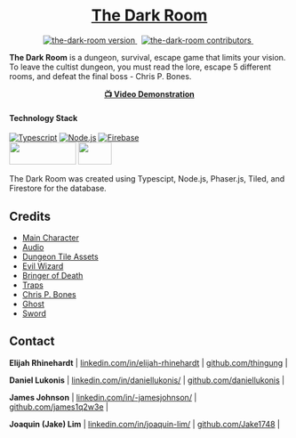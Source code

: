 <!-- HEADER --->
<h1 align="center">
  <a href="https://the-dark-room.github.io/the-dark-room/">The Dark Room</a>
</h1>

<!-- BADGES -->
<p align="center">
<a href="">
<img src="https://img.shields.io/badge/Version-1.0-00ADD8?style=for-the-badge" alt="the-dark-room version" />
</a>&nbsp;
<a href="">
<img src="https://img.shields.io/badge/Contributors-4-success?style=for-the-badge&logo=none" alt="the-dark-room contributors" />
</a>&nbsp;
</p>

<!-- BRIEF DESCRIPTION -->
<p align="left">
<b>The Dark Room</b> is a dungeon, survival, escape game that limits your vision. To leave the cultist dungeon, you must read the lore, escape 5 different rooms, and defeat the final boss - Chris P. Bones.
</p>

<!-- VIDEO LINK -->
<div align="center">
<a href="https://www.youtube.com/watch?v=GsCUH-DBmss" alt="video-demonstration">
<b>📺 Video Demonstration</b>
</a>
</div>

#### Technology Stack

[![Typescript][typescript]][typescript-url]
[![Node.js][node.js]][node.js-url]
[![Firebase][firebase]][firebase-url]
<br>
<a href="https://phaser.io">
<img src="https://png.pngitem.com/pimgs/s/184-1843034_phaser-phaser-3-logo-hd-png-download.png" height="40" width="120"/></a>
<a href="https://www.mapeditor.org/">
<img src="https://www.mapeditor.org/img/tiled-logo-white.png" height="40" width="60"/></a>

The Dark Room was created using Typescipt, Node.js, Phaser.js, Tiled, and Firestore for the database.

## Credits

<ul>
  <li><a href="https://ansimuz.itch.io/legend-of-faune">Main Character</a></li>
  <li><a href="https://pixabay.com">Audio</a></li>
  <li><a href="https://opengameart.org/content/pixel-dungeon-graphics-by-watabou">Dungeon Tile Assets</a></li>
  <li><a href="https://luizmelo.itch.io/evil-wizard">Evil Wizard</a></li>
  <li><a href="https://clembod.itch.io/bringer-of-death-free">Bringer of Death</a></li>
  <li><a href="https://stealthix.itch.io/animated-traps">Traps</a></li>
  <li><a href="https://astrobob.itch.io/animated-pixel-art-skeleton">Chris P. Bones</a></li>
  <li><a href="https://mirquiso.itch.io/floating-ghost">Ghost</a></li>
  <li><a href="https://astr0cookie.itch.io/sword-with-animations">Sword</a></li>
</ul>
<!---<a href=""><img src=""></a> --->

## Contact

**Elijah Rhinehardt**
| [linkedin.com/in/elijah-rhinehardt](https://www.linkedin.com/in/elijah-rhinehardt) | [github.com/thingung](https://github.com/thingung) |

**Daniel Lukonis**
| [linkedin.com/in/daniellukonis/](https://www.linkedin.com/in/daniellukonis/) | [github.com/daniellukonis](https://github.com/daniellukonis) |

**James Johnson**
| [linkedin.com/in/-jamesjohnson/](https://www.linkedin.com/in/-jamesjohnson/) | [github.com/james1q2w3e](https://github.com/james1q2w3e) |

**Joaquin (Jake) Lim**
| [linkedin.com/in/joaquin-lim/](https://www.linkedin.com/in/joaquin-lim/) | [github.com/Jake1748](https://github.com/Jake1748) |


<!-- VARS -->

[node.js]: https://img.shields.io/badge/Node.js-43853D?style=for-the-badge&logo=node.js&logoColor=white
[node.js-url]: https://nodejs.org/en/
[typescript]: https://shields.io/badge/TypeScript-3178C6?logo=TypeScript&logoColor=white&style=for-the-badge
[typescript-url]: https://www.typescriptlang.org/
[firebase]: https://img.shields.io/badge/Firebase-039BE5?style=for-the-badge&logo=Firebase&logoColor=white
[firebase-url]: https://firebase.google.com/
[phaser.js]: <img src="https://png.pngitem.com/pimgs/s/184-1843034_phaser-phaser-3-logo-hd-png-download.png" />
[phaser.js-url]: https://phaser.io/
